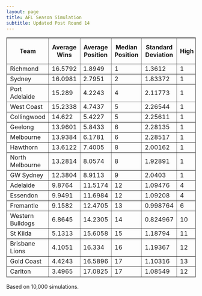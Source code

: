 ```yaml
---
layout: page
title: AFL Season Simulation
subtitle: Updated Post Round 14
---
```

<table border="1" class="dataframe">   <thead>     <tr style="text-align: center;">       <th>Team</th>       <th>Average Wins</th>       <th>Average Position</th>       <th>Median Position</th>       <th>Standard Deviation</th>       <th>High</th>       <th>Low</th>       <th>Finals Prob</th>       <th>Top 4 Prob</th>       <th>Minor Premier Prob</th>       <th>Bottom 4 Prob</th>       <th>Wooden Spoon Prob</th>       <th>Premiership Prob</th>     </tr>   </thead>   <tbody>     <tr>       <td>Richmond</td>       <td>16.5792</td>       <td>1.8949</td>       <td>1</td>       <td>1.3612</td>       <td>1</td>       <td>10</td>       <td>99.77</td>       <td>94.23</td>       <td>55.47</td>       <td>0</td>       <td>0</td>       <td>40.31</td>     </tr>     <tr>       <td>Sydney</td>       <td>16.0981</td>       <td>2.7951</td>       <td>2</td>       <td>1.83372</td>       <td>1</td>       <td>12</td>       <td>98.77</td>       <td>83.72</td>       <td>25.96</td>       <td>0</td>       <td>0</td>       <td>15.69</td>     </tr>     <tr>       <td>Port Adelaide</td>       <td>15.289</td>       <td>4.2243</td>       <td>4</td>       <td>2.11773</td>       <td>1</td>       <td>11</td>       <td>96.1</td>       <td>60.32</td>       <td>6.78</td>       <td>0</td>       <td>0</td>       <td>12.43</td>     </tr>     <tr>       <td>West Coast</td>       <td>15.2338</td>       <td>4.7437</td>       <td>5</td>       <td>2.26544</td>       <td>1</td>       <td>12</td>       <td>93.72</td>       <td>49.69</td>       <td>6.02</td>       <td>0</td>       <td>0</td>       <td>4.92</td>     </tr>     <tr>       <td>Collingwood</td>       <td>14.622</td>       <td>5.4227</td>       <td>5</td>       <td>2.25611</td>       <td>1</td>       <td>12</td>       <td>89.86</td>       <td>36.37</td>       <td>3.03</td>       <td>0</td>       <td>0</td>       <td>8.22</td>     </tr>     <tr>       <td>Geelong</td>       <td>13.9601</td>       <td>5.8433</td>       <td>6</td>       <td>2.28135</td>       <td>1</td>       <td>12</td>       <td>85.69</td>       <td>30.72</td>       <td>1.67</td>       <td>0</td>       <td>0</td>       <td>5.84</td>     </tr>     <tr>       <td>Melbourne</td>       <td>13.9384</td>       <td>6.1781</td>       <td>6</td>       <td>2.28517</td>       <td>1</td>       <td>14</td>       <td>82.37</td>       <td>26.18</td>       <td>0.67</td>       <td>0</td>       <td>0</td>       <td>7.51</td>     </tr>     <tr>       <td>Hawthorn</td>       <td>13.6122</td>       <td>7.4005</td>       <td>8</td>       <td>2.00162</td>       <td>1</td>       <td>13</td>       <td>67.4</td>       <td>9.21</td>       <td>0.2</td>       <td>0</td>       <td>0</td>       <td>2.79</td>     </tr>     <tr>       <td>North Melbourne</td>       <td>13.2814</td>       <td>8.0574</td>       <td>8</td>       <td>1.92891</td>       <td>1</td>       <td>13</td>       <td>50.59</td>       <td>5.82</td>       <td>0.09</td>       <td>0</td>       <td>0</td>       <td>1.29</td>     </tr>     <tr>       <td>GW Sydney</td>       <td>12.3804</td>       <td>8.9113</td>       <td>9</td>       <td>2.0403</td>       <td>1</td>       <td>14</td>       <td>33.49</td>       <td>3.71</td>       <td>0.11</td>       <td>0</td>       <td>0</td>       <td>0.99</td>     </tr>     <tr>       <td>Adelaide</td>       <td>9.8764</td>       <td>11.5174</td>       <td>12</td>       <td>1.09476</td>       <td>4</td>       <td>16</td>       <td>1.06</td>       <td>0.02</td>       <td>0</td>       <td>0.12</td>       <td>0</td>       <td>0.01</td>     </tr>     <tr>       <td>Essendon</td>       <td>9.9491</td>       <td>11.6984</td>       <td>12</td>       <td>1.09208</td>       <td>4</td>       <td>15</td>       <td>0.83</td>       <td>0.01</td>       <td>0</td>       <td>0.2</td>       <td>0</td>       <td>0</td>     </tr>     <tr>       <td>Fremantle</td>       <td>9.1582</td>       <td>12.4705</td>       <td>13</td>       <td>0.998764</td>       <td>6</td>       <td>16</td>       <td>0.35</td>       <td>0</td>       <td>0</td>       <td>0.54</td>       <td>0</td>       <td>0</td>     </tr>     <tr>       <td>Western Bulldogs</td>       <td>6.8645</td>       <td>14.2305</td>       <td>14</td>       <td>0.824967</td>       <td>10</td>       <td>18</td>       <td>0</td>       <td>0</td>       <td>0</td>       <td>26.2</td>       <td>0.15</td>       <td>0</td>     </tr>     <tr>       <td>St Kilda</td>       <td>5.1313</td>       <td>15.6058</td>       <td>15</td>       <td>1.18794</td>       <td>11</td>       <td>18</td>       <td>0</td>       <td>0</td>       <td>0</td>       <td>83.76</td>       <td>7.06</td>       <td>0</td>     </tr>     <tr>       <td>Brisbane Lions</td>       <td>4.1051</td>       <td>16.334</td>       <td>16</td>       <td>1.19367</td>       <td>12</td>       <td>18</td>       <td>0</td>       <td>0</td>       <td>0</td>       <td>93.18</td>       <td>19.7</td>       <td>0</td>     </tr>     <tr>       <td>Gold Coast</td>       <td>4.4243</td>       <td>16.5896</td>       <td>17</td>       <td>1.10316</td>       <td>13</td>       <td>18</td>       <td>0</td>       <td>0</td>       <td>0</td>       <td>97.81</td>       <td>25.07</td>       <td>0</td>     </tr>     <tr>       <td>Carlton</td>       <td>3.4965</td>       <td>17.0825</td>       <td>17</td>       <td>1.08549</td>       <td>12</td>       <td>18</td>       <td>0</td>       <td>0</td>       <td>0</td>       <td>98.19</td>       <td>48.02</td>       <td>0</td>     </tr>   </tbody> </table>
<p>Based on 10,000 simulations.</p>

